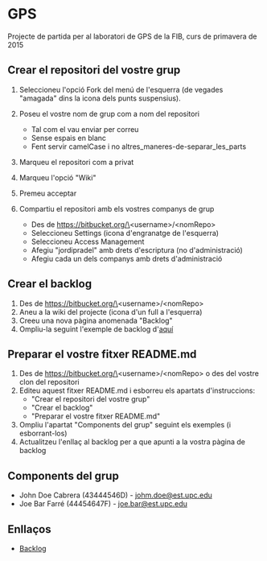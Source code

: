 # GPS

Projecte de partida per al laboratori de GPS de la FIB, curs de primavera de 2015

## Crear el repositori del vostre grup

1. Seleccioneu l'opció Fork del menú de l'esquerra (de vegades "amagada" dins la icona dels punts suspensius).
2. Poseu el vostre nom de grup com a nom del repositori

    - Tal com el vau enviar per correu
    - Sense espais en blanc
    - Fent servir camelCase i no altres_maneres-de-separar_les_parts

3. Marqueu el repositori com a privat
4. Marqueu l'opció "Wiki"
5. Premeu acceptar
6. Compartiu el repositori amb els vostres companys de grup
	- Des de https://bitbucket.org/\<username\>/\<nomRepo\>
	- Seleccioneu Settings (icona d'engranatge de l'esquerra)
	- Seleccioneu Access Management
	- Afegiu "jordipradel" amb drets d'escriptura (no d'administració)
	- Afegiu cada un dels companys amb drets d'administració

## Crear el backlog

1. Des de https://bitbucket.org/\<username\>/\<nomRepo\>
2. Aneu a la wiki del projecte (icona d'un full a l'esquerra)
3. Creeu una nova pàgina anomenada "Backlog"
4. Ompliu-la seguint l'exemple de backlog d'[aquí](https://bitbucket.org/jordipradel/gps-jj/wiki/Backlog)

## Preparar el vostre fitxer README.md

1. Des de https://bitbucket.org/\<username\>/\<nomRepo\> o des del vostre clon del repositori
2. Editeu aquest fitxer README.md i esborreu els apartats d'instruccions:
	- "Crear el repositori del vostre grup"
	- "Crear el backlog"
	- "Preparar el vostre fitxer README.md"
3. Ompliu l'apartat "Components del grup" seguint els exemples (i esborrant-los)
4. Actualitzeu l'enllaç al backlog per a que apunti a la vostra pàgina de backlog


## Components del grup

- John Doe Cabrera (43444546D) - johm.doe@est.upc.edu
- Joe Bar Farré (44454647F) - joe.bar@est.upc.edu

## Enllaços

- [Backlog](https://bitbucket.org/jordipradel/gps-jj/wiki/Backlog)